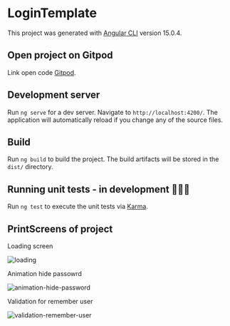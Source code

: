 # LoginTemplate

This project was generated with [Angular CLI](https://github.com/angular/angular-cli) version 15.0.4.

## Open project on Gitpod

Link open code [Gitpod](https://gitpod.io/#https://github.com/MichelDeziderio/login-template).

## Development server

Run `ng serve` for a dev server. Navigate to `http://localhost:4200/`. The application will automatically reload if you change any of the source files.


## Build

Run `ng build` to build the project. The build artifacts will be stored in the `dist/` directory.

## Running unit tests - in development 🧑🏽‍💻

Run `ng test` to execute the unit tests via [Karma](https://karma-runner.github.io).

## PrintScreens of project

Loading screen

![loading](https://github.com/MichelDeziderio/login-template/assets/26421270/c7f04b6d-b956-4f47-91f5-20e5ab546868)

Animation hide passowrd

![animation-hide-password](https://github.com/MichelDeziderio/login-template/assets/26421270/e77d480a-1e25-478b-a6be-f821dafee7a9)

Validation for remember user

![validation-remember-user](https://github.com/MichelDeziderio/login-template/assets/26421270/2e31501b-2da2-45ae-9066-d34dc63bbf2f)


